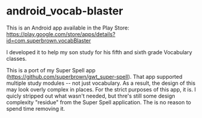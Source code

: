 # android_vocab-blaster

This is an Android app available in the Play Store: https://play.google.com/store/apps/details?id=com.superbrown.vocabBlaster

I developed it to help my son study for his fifth and sixth grade Vocabulary classes.

This is a port of my Super Spell app (https://github.com/superbrown/gwt_super-spell).  That app supported multiple study
modules -- not just vocabulary.  As a result, the design of this may look overly complex in places.  For the strict purposes of
this app, it is.  I quicly stripped out what wasn't needed, but thre's still some design complexity "residue" from the Super
Spell application.  The is no reason to spend time removing it.
